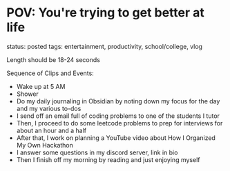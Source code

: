 # POV: You're trying to get better at life

status: posted
tags: entertainment, productivity, school/college, vlog

Length should be 18-24 seconds

Sequence of Clips and Events:

- Wake up at 5 AM
- Shower
- Do my daily journaling in Obsidian by noting down my focus for the day and my various to-dos
- I send off an email full of coding problems to one of the students I tutor
- Then, I proceed to do some leetcode problems to prep for interviews for about an hour and a half
- After that, I work on planning a YouTube video about How I Organized My Own Hackathon
- I answer some questions in my discord server, link in bio
- Then I finish off my morning by reading and just enjoying myself